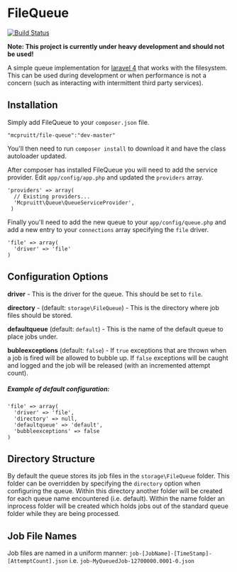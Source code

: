 FileQueue
=========
[![Build Status](https://travis-ci.org/mcpruitt/FileQueue.png?branch=master)](https://travis-ci.org/mcpruitt/FileQueue)

**Note: This project is currently under heavy development and should not be used!**

A simple queue implementation for [laravel 4](https://github.com/laravel/laravel) that works with the filesystem. This can be used during development or when performance is not a concern (such as interacting with intermittent third party services).

## Installation

Simply add FileQueue to your `composer.json` file.

    "mcpruitt/file-queue":"dev-master"

You'll then need to run `composer install` to download it and have the class autoloader updated.

After composer has installed FileQueue you will need to add the service provider. Edit `app/config/app.php` and updated the `providers` array. 

    'providers' => array(
      // Existing providers...
      'Mcpruitt\Queue\QueueServiceProvider',
     )

Finally you'll need to add the new queue to your `app/config/queue.php` and add a new entry to your `connections` array specifying the `file` driver. 

    'file' => array(
	  'driver' => 'file'
    )

## Configuration Options

**driver** - This is the driver for the queue. This should be set to `file`.

**directory** - (default: `storage\FileQueue`) - This is the directory where job files should be stored.

**defaultqueue** (default: `default`) - This is the name of the default queue to place jobs under.

**bubleexceptions** (default: `false`) - If `true` exceptions that are thrown when a job is fired will be allowed to bubble up. If `false` exceptions will be caught and logged and the job will be released (with an incremented attempt count). 

##### Example of default configuration:

    'file' => array(
	  'driver' => 'file',
	  'directory' => null,
      'defaultqueue' => 'default',
      'bubbleexceptions' => false
    )

## Directory Structure

By default the queue stores its job files in the `storage\FileQueue` folder. This folder can be overridden by specifying the `directory` option when configuring the queue. Within this directory another folder will be created for each queue name encountered (i.e. default). Within the name folder an inprocess folder will be created which holds jobs out of the standard queue folder while they are being processed. 

## Job File Names

Job files are named in a uniform manner: `job-[JobName]-[TimeStamp]-[AttemptCount].json` i.e. `job-MyQueuedJob-12700000.0001-0.json`

